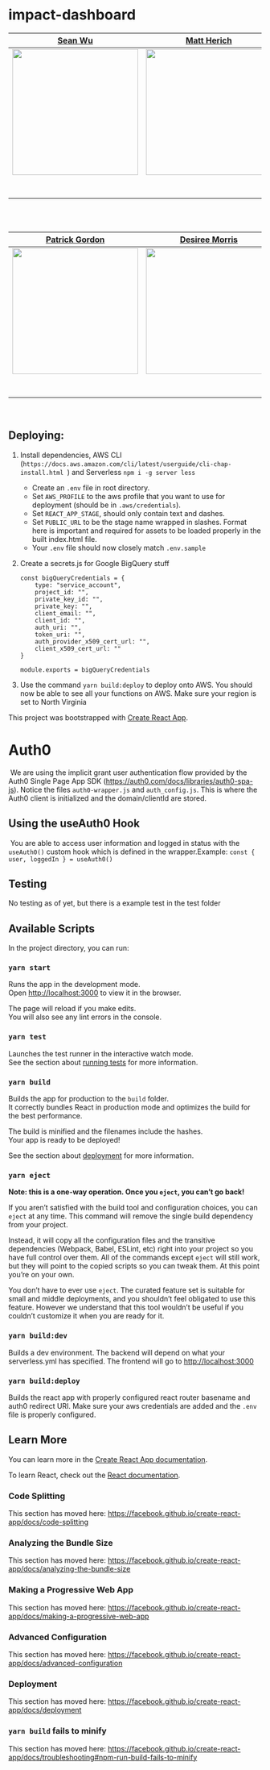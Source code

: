 # impact-dashboard


|                                             [Sean Wu](https://github.com/seanwu20)                                     |                                              [Matt Herich](https://github.com/mjherich)                                              |                                                          [Nisa Champagne](https://github.com/nisaChampagne)                                                           |                                       [Eleasah Halsmer](https://github.com/ehalsmer)                                                            | |
| :-----------------------------------------------------------------------------------------------------------------------------------------: | :----------------------------------------------------------------------------------------------------------------------------------: | :----------------------------------------------------------------------------------------------------------------------------------------------------------------------: | :----------------------------------------------------------------------------------------------------------------------------: | :---: |
| [<img src="https://avatars1.githubusercontent.com/u/42618627?s=400&u=fb9268698479b77a4ae4117124b59f615f21ad45&v=4" width = "250" />](https://github.com/seanwu20) |       [<img src="https://avatars1.githubusercontent.com/u/8888824?s=400&v=4" width = "250" />](https://github.com/mjherich)       | [<img src="https://avatars3.githubusercontent.com/u/50988313?s=460&v=4" width = "250" />](https://github.com/nisaChampagne) |       [<img src="https://avatars1.githubusercontent.com/u/44128101?s=460&v=4" width = "250" />](https://github.com/ehalsmer)  ||
|                          [<img src="https://github.com/favicon.ico" width="15"> ](https://www.linkedin.com/in/seanwu20/)                           |                       [<img src="https://github.com/favicon.ico" width="15"> ](https://github.com/mjherich)                        |                                       [<img src="https://github.com/favicon.ico" width="15"> ](https://github.com/nisaChampagne)                                       |                   [<img src="https://github.com/favicon.ico" width="15"> ](https://github.com/ehalsmer)                   ||
|    [ <img src="https://static.licdn.com/sc/h/al2o9zrvru7aqj8e1x2rzsrca" width="15"> ](https://www.linkedin.com/in/seanwu20/)     | [ <img src="https://static.licdn.com/sc/h/al2o9zrvru7aqj8e1x2rzsrca" width="15"> ](https://www.linkedin.com/in/matt-herich-41246082/) |                 [ <img src="https://static.licdn.com/sc/h/al2o9zrvru7aqj8e1x2rzsrca" width="15"> ](https://www.linkedin.com/in/nisa-champagne-32782b182/)                 | [ <img src="https://static.licdn.com/sc/h/al2o9zrvru7aqj8e1x2rzsrca" width="15"> ](https://www.linkedin.com/in/ehalsmer/)||
<br>
<br>

|                                             [Patrick Gordon](https://github.com/seanwu20)                                     |                                              [Desiree Morris](https://github.com/DavidLam89)                                              |                                                          [Judy Ghashim](https://github.com/Jordan-Stoddard)                                                           |                                       [Diane Myers](https://github.com/gsamaniego41)                                       |                                                                |
| :-----------------------------------------------------------------------------------------------------------------------------------------: | :----------------------------------------------------------------------------------------------------------------------------------: | :----------------------------------------------------------------------------------------------------------------------------------------------------------------------: | :----------------------------------------------------------------------------------------------------------------------------: | :----------------------------------------------------------------------------------------------------------------------------------------: |
| [<img src="https://pbs.twimg.com/profile_images/1099429898144366592/snfPARcP_400x400.png" width = "250" />](https://github.com/seanwu20) |       [<img src="https://avatars0.githubusercontent.com/u/19841364?s=400&v=4" width = "250" />](https://github.com/DavidLam89)       | [<img src="https://avatars0.githubusercontent.com/u/42726527?s=400&u=a74e6efa13ba1cac3a1a78534cbb0e0f2339523e&v=4" width = "250" />](https://github.com/Jordan-Stoddard) |       [<img src="https://avatars0.githubusercontent.com/u/35754959?s=400&v=4" width = "250" />](https://github.com/gsamaniego41)        |                                                            |
|                          [<img src="https://github.com/favicon.ico" width="15"> ](https://github.com/adventurini)                           |                       [<img src="https://github.com/favicon.ico" width="15"> ](https://github.com/DavidLam89)                        |                                       [<img src="https://github.com/favicon.ico" width="15"> ](https://github.com/Jordan-Stoddard)                                       |                   [<img src="https://github.com/favicon.ico" width="15"> ](https://github.com/gsamaniego41)                   |                                              |
|    [ <img src="https://static.licdn.com/sc/h/al2o9zrvru7aqj8e1x2rzsrca" width="15"> ](https://www.linkedin.com/in/anthony-v-7a18bb111/)     | [ <img src="https://static.licdn.com/sc/h/al2o9zrvru7aqj8e1x2rzsrca" width="15"> ](https://www.linkedin.com/in/david-lam-462149183/) |                 [ <img src="https://static.licdn.com/sc/h/al2o9zrvru7aqj8e1x2rzsrca" width="15"> ](https://www.linkedin.com/in/ronald-libago-96487815b/)                 | [ <img src="https://static.licdn.com/sc/h/al2o9zrvru7aqj8e1x2rzsrca" width="15"> ](https://www.linkedin.com/in/gabriel-samaniego-69525239/) |
<br>


Deploying:
---

1. Install dependencies, AWS CLI (`https://docs.aws.amazon.com/cli/latest/userguide/cli-chap-install.html
`) and Serverless `npm i -g server less`
    * Create an `.env` file in root directory.
    * Set `AWS_PROFILE` to the aws profile that you want to use for deployment (should be in `.aws/credentials`).
    * Set `REACT_APP_STAGE`, should only contain text and dashes.
    * Set `PUBLIC_URL` to be the stage name wrapped in slashes. Format here is important and required for assets to be loaded properly in the built index.html file.
    * Your `.env` file should now closely match `.env.sample`

2. Create a secrets.js for Google BigQuery stuff
    ```
    const bigQueryCredentials = {
        type: "service_account",  
        project_id: "",  
        private_key_id: "",  
        private_key: "",  
        client_email: "",  
        client_id: "",  
        auth_uri: "",  
        token_uri: "",  
        auth_provider_x509_cert_url: "",  
        client_x509_cert_url: ""  
    }  
    
    module.exports = bigQueryCredentials  
    ```

3. Use the command ```yarn build:deploy``` to deploy onto AWS. You should now be able to see all your functions on AWS. Make sure your region is set to North Virginia


This project was bootstrapped with [Create React App](https://github.com/facebook/create-react-app).

# Auth0
​
We are using the implicit grant user authentication flow provided by the Auth0 Single Page App SDK (https://auth0.com/docs/libraries/auth0-spa-js). Notice the files `auth0-wrapper.js` and `auth_config.js`. This is where the Auth0 client is initialized and the domain/clientId are stored.
​
## Using the useAuth0 Hook
​
You are able to access user information and logged in status with the `useAuth0()` custom hook which is defined in the wrapper.
​
Example:  `const { user, loggedIn } = useAuth0()`


## Testing 

No testing as of yet, but there is a example test in the test folder


## Available Scripts

In the project directory, you can run:

### `yarn start`

Runs the app in the development mode.<br />
Open [http://localhost:3000](http://localhost:3000) to view it in the browser.

The page will reload if you make edits.<br />
You will also see any lint errors in the console.

### `yarn test`

Launches the test runner in the interactive watch mode.<br />
See the section about [running tests](https://facebook.github.io/create-react-app/docs/running-tests) for more information.

### `yarn build`

Builds the app for production to the `build` folder.<br />
It correctly bundles React in production mode and optimizes the build for the best performance.

The build is minified and the filenames include the hashes.<br />
Your app is ready to be deployed!

See the section about [deployment](https://facebook.github.io/create-react-app/docs/deployment) for more information.

### `yarn eject`

**Note: this is a one-way operation. Once you `eject`, you can’t go back!**

If you aren’t satisfied with the build tool and configuration choices, you can `eject` at any time. This command will remove the single build dependency from your project.

Instead, it will copy all the configuration files and the transitive dependencies (Webpack, Babel, ESLint, etc) right into your project so you have full control over them. All of the commands except `eject` will still work, but they will point to the copied scripts so you can tweak them. At this point you’re on your own.

You don’t have to ever use `eject`. The curated feature set is suitable for small and middle deployments, and you shouldn’t feel obligated to use this feature. However we understand that this tool wouldn’t be useful if you couldn’t customize it when you are ready for it.


### `yarn build:dev`

Builds a dev environment. The backend will depend on what your serverless.yml has specified. The frontend will go to [http://localhost:3000](http://localhost:3000)


### `yarn build:deploy`
Builds the react app with properly configured react router basename and auth0 redirect URI. Make sure your aws credentials are added and the `.env` file is properly configured.

## Learn More

You can learn more in the [Create React App documentation](https://facebook.github.io/create-react-app/docs/getting-started).

To learn React, check out the [React documentation](https://reactjs.org/).

### Code Splitting

This section has moved here: https://facebook.github.io/create-react-app/docs/code-splitting

### Analyzing the Bundle Size

This section has moved here: https://facebook.github.io/create-react-app/docs/analyzing-the-bundle-size

### Making a Progressive Web App

This section has moved here: https://facebook.github.io/create-react-app/docs/making-a-progressive-web-app

### Advanced Configuration

This section has moved here: https://facebook.github.io/create-react-app/docs/advanced-configuration

### Deployment

This section has moved here: https://facebook.github.io/create-react-app/docs/deployment

### `yarn build` fails to minify

This section has moved here: https://facebook.github.io/create-react-app/docs/troubleshooting#npm-run-build-fails-to-minify
